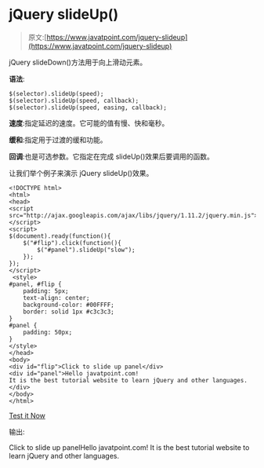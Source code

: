 # jQuery slideUp()

> 原文:[https://www.javatpoint.com/jquery-slideup](https://www.javatpoint.com/jquery-slideup)

jQuery slideDown()方法用于向上滑动元素。

**语法**:

```
$(selector).slideUp(speed);
$(selector).slideUp(speed, callback); 
$(selector).slideUp(speed, easing, callback);

```

**速度**:指定延迟的速度。它可能的值有慢、快和毫秒。

**缓和**:指定用于过渡的缓和功能。

**回调**:也是可选参数。它指定在完成 slideUp()效果后要调用的函数。

让我们举个例子来演示 jQuery slideUp()效果。

```
<!DOCTYPE html>
<html>
<head>
<script src="http://ajax.googleapis.com/ajax/libs/jquery/1.11.2/jquery.min.js"></script>
<script> 
$(document).ready(function(){
    $("#flip").click(function(){
        $("#panel").slideUp("slow");
    });
});
</script>
 <style> 
#panel, #flip {
    padding: 5px;
    text-align: center;
    background-color: #00FFFF;
    border: solid 1px #c3c3c3;
}
#panel {
    padding: 50px;
}
</style>
</head>
<body>
<div id="flip">Click to slide up panel</div>
<div id="panel">Hello javatpoint.com! 
It is the best tutorial website to learn jQuery and other languages.</div>
</body>
</html>

```

[Test it Now](https://www.javatpoint.com/oprweb/test.jsp?filename=jqueryslideup1)

输出:

Click to slide up panelHello javatpoint.com! It is the best tutorial website to learn jQuery and other languages.